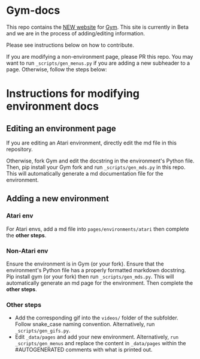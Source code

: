 # Gym-docs

This repo contains the [NEW website](http://www.gymlibrary.ml) for [Gym](https://github.com/openai/gym). This site is currently in Beta and we are in the process of adding/editing information. 

Please see instructions below on how to contribute.

If you are modifying a non-environment page, please PR this repo. You may want to run `_scripts/gen_menus.py` if you are adding a new subheader to a page. Otherwise, follow the steps below:

# Instructions for modifying environment docs

## Editing an environment page

If you are editing an Atari environment, directly edit the md file in this repository. 

Otherwise, fork Gym and edit the docstring in the environment's Python file. Then, pip install your Gym fork and run `_scripts/gen_mds.py` in this repo. This will automatically generate a md documentation file for the environment.

## Adding a new environment

### Atari env

For Atari envs, add a md file into `pages/environments/atari` then complete the **other steps**.

### Non-Atari env

Ensure the environment is in Gym (or your fork). Ensure that the environment's Python file has a properly formatted markdown docstring. Pip install gym (or your fork) then run `_scripts/gen_mds.py`. This will automatically generate an md page for the environment. Then complete the **other steps**.

### Other steps

- Add the corresponding gif into the `videos/` folder of the subfolder. Follow snake_case naming convention. Alternatively, run `_scripts/gen_gifs.py`.
- Edit `_data/pages` and add your new environment. Alternatively, `run _scripts/gen_menus` and replace the content in `_data/pages` within the #AUTOGENERATED comments with what is printed out.
